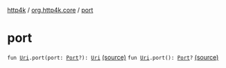 [http4k](../index.md) / [org.http4k.core](index.md) / [port](./port.md)

# port

`fun `[`Uri`](-uri/index.md)`.port(port: `[`Port`](../org.http4k.cloudnative.env/-port/index.md)`?): `[`Uri`](-uri/index.md) [(source)](https://github.com/http4k/http4k/blob/master/http4k-cloudnative/src/main/kotlin/org/http4k/core/cloudNativeExt.kt#L7)
`fun `[`Uri`](-uri/index.md)`.port(): `[`Port`](../org.http4k.cloudnative.env/-port/index.md)`?` [(source)](https://github.com/http4k/http4k/blob/master/http4k-cloudnative/src/main/kotlin/org/http4k/core/cloudNativeExt.kt#L8)